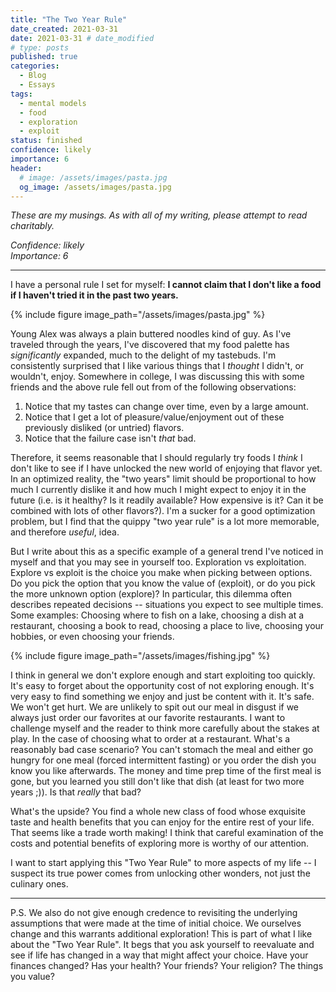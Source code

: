 ```yaml
---
title: "The Two Year Rule"
date_created: 2021-03-31
date: 2021-03-31 # date_modified
# type: posts
published: true
categories:
  - Blog
  - Essays
tags:
  - mental models
  - food
  - exploration
  - exploit
status: finished
confidence: likely
importance: 6
header:
  # image: /assets/images/pasta.jpg
  og_image: /assets/images/pasta.jpg
---
```


_These are my musings. As with all of my writing, please attempt to read charitably._

_Confidence: likely_  
_Importance: 6_

---

I have a personal rule I set for myself: **I cannot claim that I don't like a food if I haven't tried it in the past two years.**

{% include figure image_path="/assets/images/pasta.jpg" %}

Young Alex was always a plain buttered noodles kind of guy. As I've traveled through the years, I've discovered that my food palette has _significantly_ expanded, much to the delight of my tastebuds. I'm consistently surprised that I like various things that I _thought_ I didn't, or wouldn't, enjoy. Somewhere in college, I was discussing this with some friends and the above rule fell out from of the following observations: 

1. Notice that my tastes can change over time, even by a large amount. 
2. Notice that I get a lot of pleasure/value/enjoyment out of these previously disliked (or untried) flavors.
3. Notice that the failure case isn't *that* bad.

Therefore, it seems reasonable that I should regularly try foods I _think_ I don't like to see if I have unlocked the new world of enjoying that flavor yet. In an optimized reality, the "two years" limit should be proportional to how much I currently dislike it and how much I might expect to enjoy it in the future (i.e. is it healthy? Is it readily available? How expensive is it? Can it be combined with lots of other flavors?). I'm a sucker for a good optimization problem, but I find that the quippy "two year rule" is a lot more memorable, and therefore _useful_, idea. 

But I write about this as a specific example of a general trend I've noticed in myself and that you may see in yourself too. Exploration vs exploitation. Explore vs exploit is the choice you make when picking between options. Do you pick the option that you know the value of (exploit), or do you pick the more unknown option (explore)? In particular, this dilemma often describes repeated decisions -- situations you expect to see multiple times. Some examples: Choosing where to fish on a lake, choosing a dish at a restaurant, choosing a book to read, choosing a place to live, choosing your hobbies, or even choosing your friends.

{% include figure image_path="/assets/images/fishing.jpg" %}

I think in general we don't explore enough and start exploiting too quickly. It's easy to forget about the opportunity cost of not exploring enough. It's very easy to find something we enjoy and just be content with it. It's safe. We won't get hurt. We are unlikely to spit out our meal in disgust if we always just order our favorites at our favorite restaurants. I want to challenge myself and the reader to think more carefully about the stakes at play. In the case of choosing what to order at a restaurant. What's a reasonably bad case scenario? You can't stomach the meal and either go hungry for one meal (forced intermittent fasting) or you order the dish you know you like afterwards. The money and time prep time of the first meal is gone, but you learned you still don't like that dish (at least for two more years ;)). Is that _really_ that bad?  

What's the upside? You find a whole new class of food whose exquisite taste and health benefits that you can enjoy for the entire rest of your life. That seems like a trade worth making! I think that careful examination of the costs and potential benefits of exploring more is worthy of our attention.

I want to start applying this "Two Year Rule" to more aspects of my life -- I suspect its true power comes from unlocking other wonders, not just the culinary ones.


---

P.S.
We also do not give enough credence to revisiting the underlying assumptions that were made at the time of initial choice. We ourselves change and this warrants additional exploration! This is part of what I like about the "Two Year Rule". It begs that you ask yourself to reevaluate and see if life has changed in a way that might affect your choice. Have your finances changed? Has your health? Your friends? Your religion? The things you value? 
